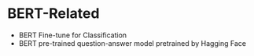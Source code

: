 # BERT-Related

* BERT Fine-tune for Classification
* BERT pre-trained question-answer model pretrained by Hagging Face

